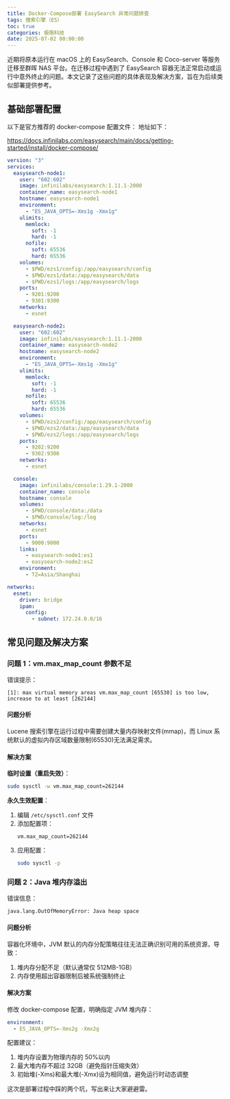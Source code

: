 ```yaml
---
title: Docker-Compose部署 EasySearch 异常问题排查
tags: 搜索引擎（ES）
toc: true
categories: 极限科技
date: 2025-07-02 00:00:00
---
```


近期将原本运行在 macOS 上的 EasySearch、Console 和 Coco-server 等服务迁移至群晖 NAS 平台。在迁移过程中遇到了 EasySearch 容器无法正常启动或运行中意外终止的问题。本文记录了这些问题的具体表现及解决方案，旨在为后续类似部署提供参考。

## 基础部署配置

以下是官方推荐的 docker-compose 配置文件：
地址如下：

<!-- more -->

https://docs.infinilabs.com/easysearch/main/docs/getting-started/install/docker-compose/

```yaml
version: "3"
services:
  easysearch-node1:
    user: "602:602"
    image: infinilabs/easysearch:1.11.1-2000
    container_name: easysearch-node1
    hostname: easysearch-node1
    environment:
      - "ES_JAVA_OPTS=-Xms1g -Xmx1g"
    ulimits:
      memlock:
        soft: -1
        hard: -1
      nofile:
        soft: 65536
        hard: 65536
    volumes:
      - $PWD/ezs1/config:/app/easysearch/config
      - $PWD/ezs1/data:/app/easysearch/data
      - $PWD/ezs1/logs:/app/easysearch/logs
    ports:
      - 9201:9200
      - 9301:9300
    networks:
      - esnet

  easysearch-node2:
    user: "602:602"
    image: infinilabs/easysearch:1.11.1-2000
    container_name: easysearch-node2
    hostname: easysearch-node2
    environment:
      - "ES_JAVA_OPTS=-Xms1g -Xmx1g"
    ulimits:
      memlock:
        soft: -1
        hard: -1
      nofile:
        soft: 65536
        hard: 65536
    volumes:
      - $PWD/ezs2/config:/app/easysearch/config
      - $PWD/ezs2/data:/app/easysearch/data
      - $PWD/ezs2/logs:/app/easysearch/logs
    ports:
      - 9202:9200
      - 9302:9300
    networks:
      - esnet

  console:
    image: infinilabs/console:1.29.1-2000
    container_name: console
    hostname: console
    volumes:
      - $PWD/console/data:/data
      - $PWD/console/log:/log
    networks:
      - esnet
    ports:
      - 9000:9000
    links:
      - easysearch-node1:es1
      - easysearch-node2:es2
    environment:
      - TZ=Asia/Shanghai

networks:
  esnet:
    driver: bridge
    ipam:
      config:
        - subnet: 172.24.0.0/16
```

## 常见问题及解决方案

### 问题 1：vm.max_map_count 参数不足

错误提示：

```
[1]: max virtual memory areas vm.max_map_count [65530] is too low, increase to at least [262144]
```

#### 问题分析

Lucene 搜索引擎在运行过程中需要创建大量内存映射文件(mmap)，而 Linux 系统默认的虚拟内存区域数量限制(65530)无法满足需求。

#### 解决方案

**临时设置（重启失效）**：

```bash
sudo sysctl -w vm.max_map_count=262144
```

**永久生效配置**：

1. 编辑 `/etc/sysctl.conf` 文件
2. 添加配置项：
   ```
   vm.max_map_count=262144
   ```
3. 应用配置：
   ```bash
   sudo sysctl -p
   ```

### 问题 2：Java 堆内存溢出

错误信息：

```
java.lang.OutOfMemoryError: Java heap space
```

#### 问题分析

容器化环境中，JVM 默认的内存分配策略往往无法正确识别可用的系统资源，导致：

1. 堆内存分配不足（默认通常仅 512MB-1GB）
2. 内存使用超出容器限制后被系统强制终止

#### 解决方案

修改 docker-compose 配置，明确指定 JVM 堆内存：

```yaml
environment:
  - ES_JAVA_OPTS=-Xms2g -Xmx2g
```

配置建议：

1. 堆内存设置为物理内存的 50%以内
2. 最大堆内存不超过 32GB（避免指针压缩失效）
3. 初始堆(-Xms)和最大堆(-Xmx)设为相同值，避免运行时动态调整

这次是部署过程中踩的两个坑，写出来让大家避避雷。
